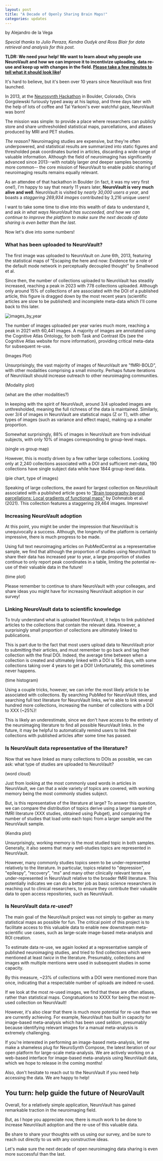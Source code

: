 ```yaml
---
layout: post
title: "A Decade of Openly Sharing Brain Maps!"
categories: updates
---
```


by Alejandro de la Vega

*Special thanks to Julio Peraza, Kendra Oudyk and Ross Blair for data retrieval and analysis for this post.*

**TLDR: We need your help! We want to learn about why people use NeuroVault and how we can improve it to incentivize uploading, data re-use and keep up with changes in the field. [Please take a few minutes to tell what it should look like](https://tally.so/forms/wLP2Oj)!**

It's hard to believe, but it's been over 10 years since NeuroVault was first launched. 

In 2013, at the [Neurosynth Hackathon](https://web.archive.org/web/20131202224713/http://hackathon.neurosynth.org/) in Boulder, Colorado, Chris Gorgolewski furiously typed away at his laptop, and three days later with the help of lots of coffee and Tal Yarkoni's ever watchful gaze, NeuroVault was born! 

The mission was simple: to provide a place where researchers can publicly store and share unthresholded statistical maps, parcellations, and atlases produced by MRI and PET studies. 

*The reason?* Neuroimaging studies are expensive, but they're often underpowered, and statistical results are summarized into static figures and thresholded peak coordinates buried in articles, discarding a wide range of valuable information. Although the field of neuroimaging has significantly advanced since 2013--with notably larger *and* deeper samples becoming more common-- the core mission of NeuroVault to enable public sharing of neuroimaging results remains equally relevant.

As an attendee of that hackathon in Boulder (in fact, it was my very first one!), I'm happy to say that nearly 11 years later, **NeuroVault is very much alive and well**. NeuroVault is visited by *nearly 30,000 users a year*, and boasts a *staggering 269,934 images* contributed by 3,216 unique users!

I want to take some time to dive into this wealth of data to understand it, and ask *in what ways NeuroVault has succeeded, and how we can continue to improve the platform to make sure the next decade of data sharing is even better than the last*.

Now let's dive into some numbers!

### What has been uploaded to NeuroVault?

The first image was uploaded to NeuroVault on June 6th, 2013, featuring the statistical maps of "Escaping the here and now: Evidence for a role of the default mode network in perceptually decoupled thought" by Smallwood et al.

Since then, the number of collections uploaded to NeuroVault has steadily increased, reaching a peak in 2023 with 778 collections uploaded. Although only around 15% of collections of are associated with the DOI of a published article, this figure is dragged down by the most recent years (scientific articles are slow to be published) and incomplete meta-data which I'll come back to this later.

![images_by_year](./_images/01_collections_by_year.png)

The number of images uploaded per year varies much more, reaching a peak in 2021 with 60,441 images. A majority of images are annotated using the Cognitive Atlas Ontology, for both Task and Contrast IDs (see the Cognitive Atlas website for more information), providing critical meta-data for subsequent re-use.

(Images Plot)

Unsurprisingly, the vast majority of images of NeuroVault are "fMRI-BOLD", with other modalities comprising a small minority. Perhaps future iterations of NeuroVault should increase outreach to other neuroimaging communities. 

(Modality plot)

(what are the other modalities?)

In keeping with the spirit of NeuroVault, around 3/4 uploaded images are unthresholded, meaning the full richness of the data is maintained. Similarly, over 3/4 of images in NeuroVault are statistical maps (Z or T), with other types of images (such as variance and effect maps), making up a smaller proportion.

Somewhat surprisingly, 88% of images in NeuroVault are from individual subjects, with only 10% of images corresponding to group-level maps. 

(single vs group map)

However, this is mostly driven by a few rather large collections. Looking only at 2,240 collections associated with a DOI and sufficient met-data, 190 collections have single subject data while have 1844 group-level data.

(pie chart, type of images) 

Speaking of large collections, the award for largest collection on NeuroVault associated with a published article goes to ["Brain topography beyond parcellations: Local gradients of functional maps"](https://neurovault.org/collections/16103/) by Dohmatob et al. (2021). This collection features a staggering 29,464 images. Impresive!

### Increasing NeuroVault adoption

At this point, you might be under the impression that NeuroVault is unequivocally a success. Although, the longevity of the platform is certainly impressive, there is much progress to be made. 

Using full text neuroimaging articles on PubMedCentral as a representative sample, we find that although the proportion of studies using NeuroVault to share their data has increased year to year, a large proportion of studies continue to only report peak coordinates in a table, limiting the potential re-use of their valuable data in the future!

(time plot)

Please remember to continue to share NeuroVault with your colleages, and share ideas you might have for increasing NeuroVault adoption in our survey!

### Linking NeuroVault data to scientific knowledge

To truly understand what is uploaded NeuroVault, it helps to link published articles to the collections that contain the relevant data. However, a surprisingly small proportion of collections are ultimately linked to publications. 

This is part due to the fact that most users upload data to NeuroVault prior to submitting their articles, and must remember to go back and tag their collection with the final DOI. Indeed, the average time between when a collection is created and ultimately linked with a DOI is 154 days, with some collections taking over 4 years to get a DOI! Unfortunately, this sometimes never happens. 

(time histogram)

Using a couple tricks, however, we can infer the most likely article to be associated with  collections. By searching PubMed for NeuroVault titles, and searching full text literature for NeuroVault links, we're able to link several hundred more collections, increasing the number of collections with a DOI to XXX (~25%)! 

This is likely an underestimate, since we don't have access to the entirety of the neuroimaging literature to find all possible NeuroVault links. In the future, it may be helpful to automatically remind users to link their collections with published articles after some time has passed.

### Is NeuroVault data representative of the literature?

Now that we have linked as many collections to DOIs as possible, we can ask: what type of studies are uploaded to NeuroVault?

(word cloud)

Just from looking at the most commonly used words in articles in NeuroVault, we can that a wide variety of topics are covered, with working memory being the most commonly studies subject.

But, is this representative of the literature at large? To answer this question, we can compare the distribution of topics derive using a larger sample of fMRI literature (XXX studies, obtained using Pubget), and comparing the number of studies that load onto each topic from a larger sample and the NeuroVault sample.

(Kendra plot)

Unsurprisingly, working memory is the most studied topic in both samples. Generally, it also seems that many well-studies topics are represented in NeuroVault.

However, many commonly studies topics seem to be under-represented relatively to the literature. In particular, topics related to "depression", "epilespy", "recovery", "ms" and many other clinically relevant terms are under-represented in NeuroVault relative to the broader fMRI literature. This potentially indicates we can do a better job as basic science researchers in reaching out to clinical researchers, to ensure they contribute their valuable data to open access repositories, such as NeuroVault.

### Is NeuroVault data *re-used*?

The main goal of the NeuroVault project was not simply to gather as many statistical maps as possible for fun. The critical point of this project is to facilitate access to this valuable data to enable new downstream meta-scientific use cases, such as large-scale image-based meta-analysis and ROI creation.

To estimate data re-use, we again looked at a representative sample of published neuroimaging studies, and tried to find collections which were mentioned at least *twice* in the literature. Presumably, collections and images with multiple mentions were used in subsequent studies in some capacity. 

By this measure, ~23% of collections with a DOI were mentioned more than once, indicating that a respectable number of uploads are indeed re-used.

If we look at the most re-used images, we find that these are often atlases, rather than statistical maps. Congratuations to XXXX for being the most re-used collection on NeuroVault!

However, it's also clear that there is much more potential for re-use than we are currently achieving. For example, NeuroVault has built in capacity for image-based meta-analysis which has been used seldom, presumably because identifying relevant images for a manual meta-analysis is extremely challenging. 

If you're interested in performing an image-based meta-analysis, let me make a shameless plug for NeuroSynth Compose, the latest iteration of our open platform for large-scale meta-analysis. We are actively working on a web-based interface for image-based meta-analysis using NeuroVault data, which we hope to release in the coming months!

Also, don't hesitate to reach out to the NeuroVault if you need help accessing the data. We are happy to help!

## You turn: help guide the future of NeuroVault

Overall, for a relatively simple application, NeuroVault has gained remarkable traction in the neuroimaging field. 

But, as I hope you appreciate now, there is much work to be done to increase NeuroVault adoption and the re-use of this valuable data.

Be share to share your thoughts with us using our survey, and be sure to reach out directly to us with any constructive ideas. 

Let's make sure the next decade of open neuroimaging data sharing is even more successful than the last.


